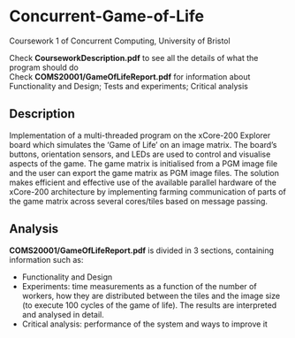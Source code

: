 # Concurrent-Game-of-Life
Coursework 1 of Concurrent Computing, University of Bristol

Check **CourseworkDescription.pdf** to see all the details of what the program should do  
Check **COMS20001/GameOfLifeReport.pdf** for information about Functionality and Design; Tests and experiments; Critical analysis 

## Description


Implementation of a multi-threaded program on the xCore-200 Explorer board which simulates the ‘Game of Life’ on an image matrix. The board’s buttons, orientation sensors, and LEDs are used to control and
visualise aspects of the game. The game matrix is initialised
from a PGM image file and the user can export the
game matrix as PGM image files. The solution makes efficient
and effective use of the available parallel hardware of the xCore-200
architecture by implementing farming
communication of parts of the game matrix across several
cores/tiles based on message passing.

## Analysis


**COMS20001/GameOfLifeReport.pdf** is divided in 3 sections, containing information such as: 

* Functionality and Design
* Experiments: time measurements as a function of the number of workers, how they are distributed between the tiles and the image size (to execute 100 cycles of the game of life). The results are interpreted and analysed in detail.
* Critical analysis: performance of the system and ways to improve it
